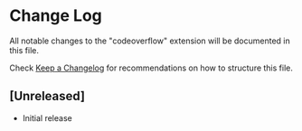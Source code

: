 # Change Log

All notable changes to the "codeoverflow" extension will be documented in this file.

Check [Keep a Changelog](http://keepachangelog.com/) for recommendations on how to structure this file.

## [Unreleased]

- Initial release